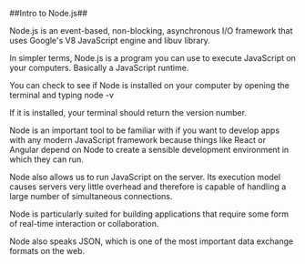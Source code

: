##Intro to Node.js##

Node.js is an event-based, non-blocking, asynchronous I/O framework that uses Google's V8 JavaScript engine and libuv library. 

In simpler terms, Node.js is a program you can use to execute JavaScript on your computers. Basically a JavaScript runtime.

You can check to see if Node is installed on your computer by opening the terminal and typing node -v

If it is installed, your terminal should return the version number. 

Node is an important tool to be familiar with if you want to develop apps with any modern JavaScript framework because things like React or Angular depend on Node to create a sensible development environment in which they can run.

Node also allows us to run JavaScript on the server. Its execution model causes servers very little overhead and therefore is capable of handling a large number of simultaneous connections.

Node is particularly suited for building applications that require some form of real-time interaction or collaboration.

Node also speaks JSON, which is one of the most important data exchange formats on the web. 
